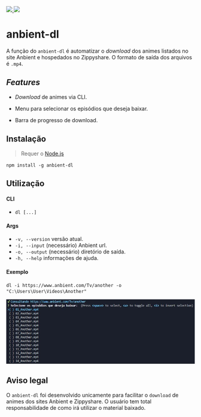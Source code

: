 <a href='https://www.npmjs.com/package/anbient-dl'>
    <img src='https://img.shields.io/npm/v/anbient-dl'>
</a>
<a href='https://www.npmjs.com/package/anbient-dl'>
    <img src='https://img.shields.io/npm/dt/anbient-dl'>
</a>

# anbient-dl

A função do `anbient-dl` é automatizar o *download* dos animes listados no site Anbient e hospedados no Zippyshare. O formato de saída dos arquivos é `.mp4`.

## *Features*

- *Download* de animes via CLI.

- Menu para selecionar os episódios que deseja baixar.

- Barra de progresso de download.

## Instalação

> Requer o [Node.js](https://nodejs.org/en/)

```
npm install -g anbient-dl
```

## Utilização

#### CLI

- `dl [...]`

#### Args
- `-v, --version` versão atual.
- `-i, --input` (necessário) Anbient url.
- `-o, --output` (necessário) diretório de saída. 
- `-h, --help` informações de ajuda.

#### Exemplo
```
dl -i https://www.anbient.com/Tv/another -o "C:\Users\User\Videos\Another"
```
<img src='./assets/menu.jpg'>


## Aviso legal

O `anbient-dl` foi desenvolvido unicamente para facilitar o `download` de animes dos sites Anbient e Zippyshare. O usuário tem total responsabilidade de como irá utilizar o material baixado.